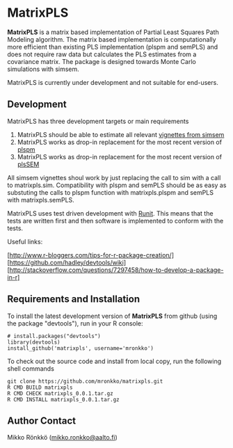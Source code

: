 MatrixPLS
============================

   **MatrixPLS** is a matrix based implementation of Partial Least Squares Path Modeling
   algorithm. The matrix based implementation is computationally more efficient than 
   existing PLS implementation (plspm and semPLS) and does not require raw data but
   calculates the PLS estimates from a covariance matrix. The package is designed 
   towards Monte Carlo simulations with simsem.
   
   MatrixPLS is currently under development and not suitable for end-users.
   
## Development

MatrixPLS has three development targets or main requirements

1. MatrixPLS should be able to estimate all relevant [vignettes from simsem](https://github.com/simsem/simsem/wiki/Vignette)
2. MatrixPLS works as drop-in replacement for the most recent version of [plspm](http://cran.r-project.org/web/packages/plspm/)
3. MatrixPLS works as drop-in replacement for the most recent version of [plsSEM](http://cran.r-project.org/web/packages/semPLS/)

All simsem vignettes shoul work by just replacing the call to sim with a call to matrixpls.sim. Compatibility with plspm and semPLS should be as easy as substuting the calls to plspm function with matrixpls.plspm and semPLS with matrixpls.semPLS.

MatrixPLS uses test driven development with [Runit](http://cran.r-project.org/web/packages/RUnit/). This means that the tests are written first and then software is implemented to conform with the tests.

Useful links:

[http://www.r-bloggers.com/tips-for-r-package-creation/]
[https://github.com/hadley/devtools/wiki]
[http://stackoverflow.com/questions/7297458/how-to-develop-a-package-in-r]

## Requirements and Installation

To install the latest development version of **MatrixPLS** from github (using the package "devtools"), run in your R console:
```
# install.packages("devtools") 
library(devtools)
install_github('matrixpls', username='mronkko')
```

To check out the source code and install from local copy, run the following shell commands

```
git clone https://github.com/mronkko/matrixpls.git
R CMD BUILD matrixpls
R CMD CHECK matrixpls_0.0.1.tar.gz
R CMD INSTALL matrixpls_0.0.1.tar.gz
```

Author Contact
--------------
Mikko Rönkkö (mikko.ronkko@aalto.fi)
